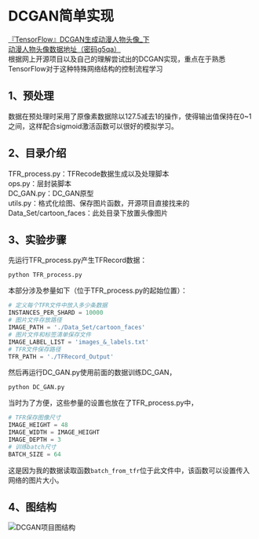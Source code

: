 DCGAN简单实现
===========
[『TensorFlow』DCGAN生成动漫人物头像_下](http://www.cnblogs.com/hellcat/p/8340491.html)  
[动漫人物头像数据地址（密码g5qa）](https://pan.baidu.com/share/init?surl=eSifHcA)  
根据网上开源项目以及自己的理解尝试出的DCGAN实现，重点在于熟悉TensorFlow对于这种特殊网络结构的控制流程学习

## 1、预处理
数据在预处理时采用了原像素数据除以127.5减去1的操作，使得输出值保持在0~1之间，这样配合sigmoid激活函数可以很好的模拟学习。

## 2、目录介绍
TFR_process.py：TFRecode数据生成以及处理脚本<br>
ops.py：层封装脚本<br>
DC_GAN.py：DC_GAN原型<br>
utils.py：格式化绘图、保存图片函数，开源项目直接找来的<br>
Data_Set/cartoon_faces：此处目录下放置头像图片

## 3、实验步骤
先运行TFR_process.py产生TFRecord数据：
```Shell
python TFR_process.py
```
本部分涉及参量如下（位于TFR_process.py的起始位置）：
```Python
# 定义每个TFR文件中放入多少条数据
INSTANCES_PER_SHARD = 10000
# 图片文件存放路径
IMAGE_PATH = './Data_Set/cartoon_faces'
# 图片文件和标签清单保存文件
IMAGE_LABEL_LIST = 'images_&_labels.txt'
# TFR文件保存路径
TFR_PATH = './TFRecord_Output'
```

然后再运行DC_GAN.py使用前面的数据训练DC_GAN，
```Shell
python DC_GAN.py
```
当时为了方便，这些参量的设置也放在了TFR_process.py中，
```Python
# TFR保存图像尺寸
IMAGE_HEIGHT = 48
IMAGE_WIDTH = IMAGE_HEIGHT
IMAGE_DEPTH = 3
# 训练batch尺寸
BATCH_SIZE = 64
```
这是因为我的数据读取函数`batch_from_tfr`位于此文件中，该函数可以设置传入网络的图片大小。 

## 4、图结构
![](https://images2017.cnblogs.com/blog/1161096/201802/1161096-20180202104054187-816979389.png "DCGAN项目图结构") 
